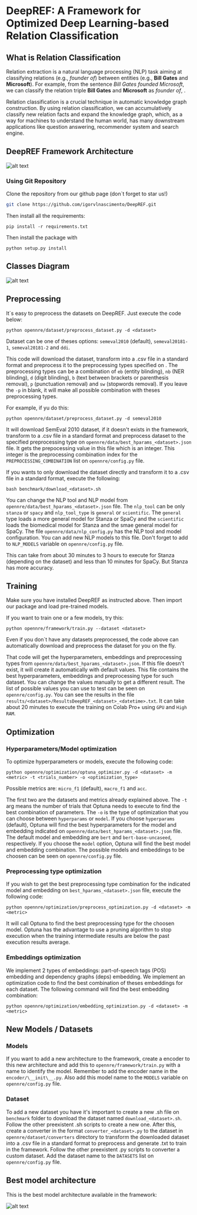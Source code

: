 # DeepREF: A Framework for Optimized Deep Learning-based Relation Classification

## What is Relation Classification

Relation extraction is a natural language processing (NLP) task aiming at classifying relations (e.g., *founder of*) between entities (e.g., **Bill Gates** and **Microsoft**). For example, from the sentence *Bill Gates founded Microsoft*, we can classify the relation triple **Bill Gates** and **Microsoft** as *founder of*, . 

Relation classification is a crucial technique in automatic knowledge graph construction. By using relation classification, we can accumulatively classify new relation facts and expand the knowledge graph, which, as a way for machines to understand the human world, has many downstream applications like question answering, recommender system and search engine. 

## DeepREF Framework Architecture

![alt text](figures/DeepREF_Architecture.png)

### Using Git Repository

Clone the repository from our github page (don`t forget to star us!)

```bash
git clone https://github.com/igorvlnascimento/DeepREF.git
```

Then install all the requirements:

```
pip install -r requirements.txt
```

Then install the package with 
```
python setup.py install
```

## Classes Diagram

![alt text](figures/DeepREF_Class_Diagram.jpg)

## Preprocessing

It`s easy to preprocess the datasets on DeepREF. Just execute the code below:

```
python opennre/dataset/preprocess_dataset.py -d <dataset>
```

Dataset can be one of theses options: `semeval2010` (default), `semeval20181-1`, `semeval20181-2` and `ddi`.

This code will download the dataset, transform into a .csv file in a standard format and preprocess it to the preprocessing types specified on . The preprocessing types can be a combination of `eb` (entity blinding), `nb` (NER blinding), `d` (digit blinding), `b` (text between brackets or parenthesis removal), `p` (punctuation removal) and `sw` (stopwords removal). If you leave the `-p` in blank, it will make all possible combination  with theses preprocessing types. 

For example, if yu do this:
```
python opennre/dataset/preprocess_dataset.py -d semeval2010
```

It will download SemEval 2010 dataset, if it doesn't exists in the framework, transform to a .csv file in a standard format and preprocess dataset to the specified preprocessing type on `opennre/data/best_hparams_<dataset>.json` file. It gets the prepocessing value in this file which is an integer. This integer is the preprocessing combination index for the `PREPROCESSING_COMBINATION` list on `opennre/config.py` file.

If you wants to only download the dataset directly and transform it to a .csv file in a standard format, execute the following:
```
bash benchmark/download_<dataset>.sh
```

You can change the NLP tool and NLP model from `opennre/data/best_hparams_<dataset>.json` file. The `nlp_tool` can be only `stanza` or `spacy` and `nlp_tool_type` is `general` or `scientific`. The `general` type loads a more general model for Stanza or SpaCy and the `scientific` loads the biomedical model for Stanza and the smae general model for SpaCy. The file `opennre/data/nlp_config.py` has the NLP tool and model configuration. You can add new NLP models to this file. Don't forget to add to `NLP_MODELS` variable on `opennre/config.py` file.

This can take from about 30 minutes to 3 hours to execute for Stanza (depending on the dataset) and less than 10 minutes for SpaCy. But Stanza has more accuracy.

## Training

Make sure you have installed DeepREF as instructed above. Then import our package and load pre-trained models.

If you want to train one or a few models, try this:
```
python opennre/framework/train.py --dataset <dataset>
```

Even if you don`t have any datasets preprocessed, the code above can automatically download and preprocess the dataset for you on the fly.

That code will get the hyperparameters, embeddings and preprocessing types from `opennre/data/best_hparams_<dataset>.json`. If this file doesn't exist, it will create it automatically with default values. This file contains the best hyperparameters, embeddings and preprocessing type for such dataset. You can change the values manually to get a different result. The list of possible values you can use to test can be seen on `opennre/config.py`. You can see the results in the file `results/<dataset>/ResultsDeepREF_<dataset>_<datetime>.txt`. It can take about 20 minutes to execute the training on Colab Pro+ using `GPU` and `High RAM`.

## Optimization

### Hyperparameters/Model optimization

To optimize hyperparameters or models, execute the following code:
```
python opennre/optimization/optuna_optimizer.py -d <dataset> -m <metric> -t <trials_number> -o <optimization_type>
```

Possible metrics are: `micro_f1` (default), `macro_f1` and `acc`.

The first two are the datasets and metrics already explained above. The `-t` arg means the number of trials that Optuna needs to execute to find the best combination of parameters. The `-o` is the type of optimization that you can choose between `hyperparams` or `model`. If you choose `hyperparams` (default), Optuna will find the best hyperparameters for the model and embedding indicated on `opennre/data/best_hparams_<dataset>.json` file. The default model and embedding are `bert` and `bert-base-uncaseed`, respectively. If you choose the `model` option, Optuna will find the best model and embedding combination. The possible models and embeddings to be choosen can be seen on `opennre/config.py` file. 

### Preprocessing type optimization

If you wish to get the best preprocessing type combination for the indicated model and embedding on `best_hparams_<dataset>.json` file, execute the following code:
```
python opennre/optimization/preprocess_optimization.py -d <dataset> -m <metric>
```

It will call Optuna to find the best preprocessing type for the choosen model. Optuna has the advantage to use a pruning algorithm to stop execution when the training intermediate results are below the past execution results average.

### Embeddings optimization

We implement 2 types of embeddings: part-of-speech tags (POS) embedding and dependency graphs (deps) embedding. We implement an optimization code to find the best combination of theses embeddings for each dataset. The following command will find the best embedding combination:

```
python opennre/optimization/embedding_optimization.py -d <dataset> -m <metric>
```

## New Models / Datasets

### Models

If you want to add a new architecture to the framework, create a encoder to this new architecture and add this to `opennre/framework/train.py` with a name to identify the model. Remember to add the encoder name in the `encoder/\__init\__.py`. Also add this model name to the `MODELS` variable on `opennre/config.py` file. 

### Dataset

To add a new dataset you have it's important to create a new .sh file on `benchmark` folder to download the dataset named `download_<dataset>.sh`. Follow the other preexistent .sh scripts to create a new one. After this, create a converter in the format `converter_<dataset>.py` to the dataset in `opennre/dataset/converters` directory to transform the downloaded dataset into a .csv file in a standard format to preprocess and generate .txt to train in the framework. Follow the other preexistent .py scripts to converter a custom dataset. Add the dataset name to the `DATASETS` list on `opennre/config.py` file.

## Best model architecture

This is the best model architecture available in the framework:

![alt text](figures/NewArchitecture.png)
